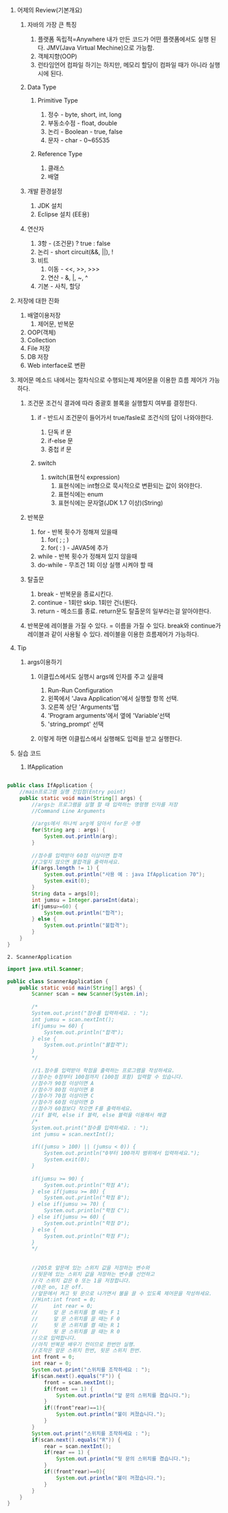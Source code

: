 
1. 어제의 Review(기본개요)
	1. 자바의 가장 큰 특징
		1. 플랫폼 독립적=Anywhere
       		 내가 만든 코드가 어떤 플랫폼에서도 실행 된다.
       		 JMV(Java Virtual Mechine)으로 가능함.
		2. 객체지향(OOP)
		3. 런타임언어
       		  컴파일 하기는 하지만, 메모리 할당이 컴파일 때가 아니라 실행시에 된다.

	2. Data Type
		1. Primitive Type
			1. 정수 - byte, short, int, long
			2. 부동소수점 - float, double
			3. 논리 - Boolean - true, false
			4. 문자 - char - 0~65535

		2. Reference Type
			1. 클래스
			2. 배열


	3. 개발 환경설정
		1. JDK 설치
		2. Eclipse 설치 (EE용)

	4. 연산자
		1. 3항 - (조건문) ? true : false
		2. 논리 - short circuit(&&, ||), !
		3. 비트
			1. 이동 - <<, >>, >>>
			2. 연산 - &, |, ~, ^
		4. 기본 - 사칙, 할당


2. 저장에 대한 진화
	1. 배열이용저장
		1. 제어문, 반복문
	2. OOP(객체)
	3. Collection
	4. File 저장
	5. DB 저장
	6. Web interface로 변환


3. 제어문
  메소드 내에서는 절차식으로 수행되는제 제어문을 이용한 흐름 제어가 가능하다.
	1. 조건문
	   조건식 결과에 따라 중괄호 블록을 실행할지 여부를 결정한다.
		1. if - 반드시 조건문이 들어가서 true/fasle로 조건식의 답이 나와야한다.
			1. 단독 if 문
			2. if-else 문
			3. 중첩 if 문

		2. switch
			1. switch(표현식 expression)
				1. 표현식에는 int형으로 묵시적으로 변환되는 값이 와야한다.
				2. 표현식에는 enum
				3. 표현식에는 문자열(JDK 1.7 이상)(String)


	2. 반복문
		1. for - 반복 횟수가 정해져 있을때
			1. for( ; ; )
			2. for( : ) - JAVA5에 추가
		2. while - 반복 횟수가 정해져 있지 않을때
		3. do-while - 무조건 1회 이상 실행 시켜야 할 때
	3. 탈출문
		1. break - 반복문을 종료시킨다.
		2. continue - 1회만 skip. 1회만 건너뛴다.
		3. return - 메소드를 종료. return문도 탈출문의 일부라는걸 알아야한다.
	4. 반복문에 레이블을 가질 수 있다. = 이름을 가질 수 있다.
	  break와 continue가 레이블과 같이 사용될 수 있다.
	  레이블을 이용한 흐름제어가 가능하다.


4. Tip
	1. args이용하기
		1. 이클립스에서도 실행시 args에 인자를 주고 싶을때
			1. Run-Run Configuration
			2. 왼쪽에서 'Java Application'에서 실행할 항목 선택.
			3. 오른쪽 상단 'Arguments'탭
			4. 'Program arguments'에서 옆에 'Variable'선택
			5. 'string_prompt' 선택

		2. 이렇게 하면 이클립스에서 실행해도 입력을 받고 실행한다.



1. 실습 코드
	1. IfApplication

```java

public class IfApplication {
	//main프로그램 실행 진입점(Entry point)
	public static void main(String[] args) {
		//args는 프로그램을 실핼 할 때 입력하는 명령행 인자를 저장
		//Command Line Arguments
		
		//args에서 하나씩 arg에 담아서 for문 수행
		for(String arg : args) {
			System.out.println(arg);
		}
		
		//점수를 입력받아 60점 이상이면 합격
		//그렇지 않으면 불합격을 출력하세요.
		if(args.length != 1) {
			System.out.println("사용 예 : java IfApplication 70");
			System.exit(0);
		}
		String data = args[0];
		int jumsu = Integer.parseInt(data);
		if(jumsu>=60) {
			System.out.println("합격");
		} else {
			System.out.println("불합격");
		}
	}
}

```
	2. ScannerApplication
```java
import java.util.Scanner;

public class ScannerApplication {
	public static void main(String[] args) {
		Scanner scan = new Scanner(System.in);
		
		/*
		System.out.print("점수를 입력하세요. : ");
		int jumsu = scan.nextInt();
		if(jumsu >= 60) {
			System.out.println("합격");
		} else {
			System.out.println("불합격");
		}
		*/
		
		//1.점수를 입력받아 학점을 출력하는 프로그램을 작성하세요.
		//점수는 0점부터 100점까지 (100점 포함) 입력할 수 있습니다.
		//점수가 90점 이상이면 A
		//점수가 80점 이상이면 B
		//점수가 70점 이상이면 C
		//점수가 60점 이상이면 D
		//점수가 60점보다 작으면 F를 출력하세요.
		//if 블럭, else if 블럭, else 블럭을 이용해서 해결
		/*
		System.out.print("점수를 입력하세요. : ");
		int jumsu = scan.nextInt();
		
		if((jumsu > 100) || (jumsu < 0)) {
			System.out.println("0부터 100까지 범위에서 입력하세요.");
			System.exit(0);
		}
		
		if(jumsu >= 90) {
			System.out.println("학점 A");
		} else if(jumsu >= 80) {
			System.out.println("학점 B");
		} else if(jumsu >= 70) {
			System.out.println("학점 C");
		} else if(jumsu >= 60) {
			System.out.println("학점 D");
		} else {
			System.out.println("학점 F");
		}
		*/
		
		
		//205호 앞문에 있는 스위치 값을 저장하는 변수와
		//뒷문에 있는 스위치 값을 저장하는 변수를 선언하고
		//각 스위치 값은 0 또는 1을 저장합니다.
		//0은 on, 1은 off.
		//앞문에서 켜고 뒷 문으로 나가면서 불을 끌 수 있도록 제어문을 작성하세요.
		//Hint:int front = 0;
		//     int rear = 0;
		//     앞 문 스위치를 켤 때는 F 1
		//     앞 문 스위치를 끌 때는 F 0
		//	   뒷 문 스위치를 켤 때는 R 1
		//     뒷 문 스위치를 끌 때는 R 0
		//으로 입력합니다.
		//아직 반복문 배우기 전이므로 한번만 실행.
		//조작은 앞문 스위치 한번, 뒷문 스위치 한번.
		int front = 0;
		int rear = 0;
		System.out.print("스위치를 조작하세요 : ");
		if(scan.next().equals("F")) {
			front = scan.nextInt();
			if(front == 1) {
				System.out.println("앞 문의 스위치를 켰습니다.");
			}
			if((front^rear)==1){
				System.out.println("불이 켜졌습니다.");
			}
		}
		System.out.print("스위치를 조작하세요 : ");
		if(scan.next().equals("R")) {
			rear = scan.nextInt();
			if(rear == 1) {
				System.out.println("뒷 문의 스위치를 켰습니다.");
			}
			if((front^rear)==0){
				System.out.println("불이 꺼졌습니다.");
			}
		}
	}
}

```


